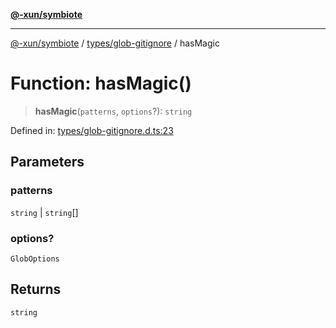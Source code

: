 [**@-xun/symbiote**](../../../README.md)

***

[@-xun/symbiote](../../../README.md) / [types/glob-gitignore](../README.md) / hasMagic

# Function: hasMagic()

> **hasMagic**(`patterns`, `options`?): `string`

Defined in: [types/glob-gitignore.d.ts:23](https://github.com/Xunnamius/symbiote/blob/7f1f7a2772751006b2f87a140f0b00c116f4412c/types/glob-gitignore.d.ts#L23)

## Parameters

### patterns

`string` | `string`[]

### options?

`GlobOptions`

## Returns

`string`
